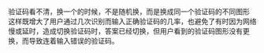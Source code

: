 <?xml version="1.0" encoding="UTF-8"?>
<!DOCTYPE html PUBLIC "-//W3C//DTD XHTML 1.0 Transitional//EN" "http://www.w3.org/TR/xhtml1/DTD/xhtml1-transitional.dtd">
<html><head><meta http-equiv="Content-Type" content="text/html; charset=UTF-8"/><meta name="exporter-version" content="Evernote Mac 6.11 (454874)"/><meta name="altitude" content="487.7003479003906"/><meta name="created" content="2015-12-24 02:27:01 +0000"/><meta name="latitude" content="30.6404"/><meta name="longitude" content="104.047"/><meta name="source" content="mobile.iphone"/><meta name="updated" content="2020-05-10 04:30:22 +0000"/><title>验证码</title></head><body>
<div>验证码看不清，换一个的时候，不是随机换，而是换成同一个验证码的不同图形</div>
<div>这样既增大了用户通过几次识别而输入正确验证码的几率，也避免了有时因为网络慢或延时，造成切换验证码时，答案已经切换，但用户看到的验证码图形没有更换，而导致连着输入错误的验证码。</div>
</body></html>